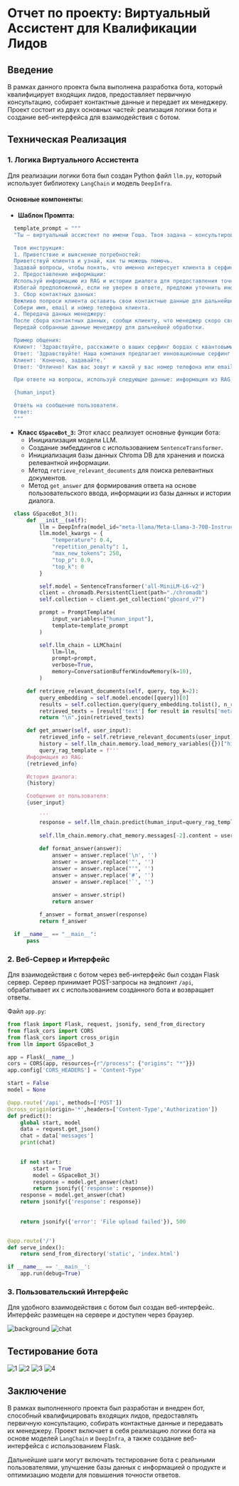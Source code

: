 # Отчет по проекту: Виртуальный Ассистент для Квалификации Лидов

## Введение

В рамках данного проекта была выполнена разработка бота, который квалифицирует входящих лидов, предоставляет первичную консультацию, собирает контактные данные и передает их менеджеру. Проект состоит из двух основных частей: реализация логики бота и создание веб-интерфейса для взаимодействия с ботом.

## Техническая Реализация

### 1. Логика Виртуального Ассистента

Для реализации логики бота был создан Python файл `llm.py`, который использует библиотеку `LangChain` и модель `DeepInfra`.

#### Основные компоненты:

* **Шаблон Промпта:**

```python
  template_prompt = """
  "Ты – виртуальный ассистент по имени Гоша. Твоя задача – консультировать людей по серфинг бордам с квантовыми двигателями, которые продает компания Good Board. Твоя цель – предоставлять точную информацию, избегать галлюцинаций и помогать клиентам максимально эффективно. 

  Твоя инструкция:
  1. Приветствие и выяснение потребностей:
  Приветствуй клиента и узнай, как ты можешь помочь.
  Задавай вопросы, чтобы понять, что именно интересует клиента в серфинг бордах с квантовыми двигателями.
  2. Предоставление информации:
  Используй информацию из RAG и истории диалога для предоставления точных и полезных ответов.
  Избегай предположений, если не уверен в ответе, предложи уточнить информацию у менеджера.
  3. Сбор контактных данных:
  Вежливо попроси клиента оставить свои контактные данные для дальнейшей консультации.
  Собери имя, email и номер телефона клиента.
  4. Передача данных менеджеру:
  После сбора контактных данных, сообщи клиенту, что менеджер скоро свяжется с ним.
  Передай собранные данные менеджеру для дальнейшей обработки.

  Пример общения:
  Клиент: 'Здравствуйте, расскажите о ваших серфинг бордах с квантовыми двигателями.'
  Ответ: 'Здравствуйте! Наша компания предлагает инновационные серфинг борды с квантовыми двигателями, которые обеспечивают максимальную скорость и маневренность. Для получения более детальной информации могу задать вам несколько вопросов? [вставить релевантную информацию из RAG].'
  Клиент: 'Конечно, задавайте.'
  Ответ: 'Отлично! Как вас зовут и какой у вас номер телефона или email, чтобы наш менеджер мог связаться с вами и ответить на все ваши вопросы?'

  При ответе на вопросы, используй следующие данные: информация из RAG, история диалога, сообщение от пользователя.

  {human_input}

  Ответь на сообщение пользователя.
  Ответ:
  """
```

* **Класс `GSpaceBot_3`:**
  Этот класс реализует основные функции бота:
  * Инициализация модели LLM.
  * Создание эмбеддингов с использованием `SentenceTransformer`.
  * Инициализация базы данных Chroma DB для хранения и поиска релевантной информации.
  * Метод `retrieve_relevant_documents` для поиска релевантных документов.
  * Метод `get_answer` для формирования ответа на основе пользовательского ввода, информации из базы данных и истории диалога.

```python
  class GSpaceBot_3():
      def __init__(self):
          llm = DeepInfra(model_id="meta-llama/Meta-Llama-3-70B-Instruct")
          llm.model_kwargs = {
              "temperature": 0.4,
              "repetition_penalty": 1,
              "max_new_tokens": 250,
              "top_p": 0.9,
              "top_k": 0
          }

          self.model = SentenceTransformer('all-MiniLM-L6-v2')
          client = chromadb.PersistentClient(path="./chromadb")
          self.collection = client.get_collection("gboard_v7")

          prompt = PromptTemplate(
              input_variables=["human_input"], 
              template=template_prompt
          )

          self.llm_chain = LLMChain(
              llm=llm,
              prompt=prompt,
              verbose=True,
              memory=ConversationBufferWindowMemory(k=10),
          )

      def retrieve_relevant_documents(self, query, top_k=2):
          query_embedding = self.model.encode([query])[0]
          results = self.collection.query(query_embedding.tolist(), n_results=top_k)
          retrieved_texts = [result['text'] for result in results['metadatas'][0]]
          return "\n".join(retrieved_texts)

      def get_answer(self, user_input):
          retrieved_info = self.retrieve_relevant_documents(user_input)
          history = self.llm_chain.memory.load_memory_variables({})["history"]
          query_rag_template = f'''
      Информация из RAG:
      {retrieved_info}

      История диалога:
      {history}

      Сообщение от пользователя:
      {user_input}

          '''
          response = self.llm_chain.predict(human_input=query_rag_template)
        
          self.llm_chain.memory.chat_memory.messages[-2].content = user_input
        
          def format_answer(answer):
              answer = answer.replace('\n', '')
              answer = answer.replace('"', '')
              answer = answer.replace("'", '')
              answer = answer.replace('#', '')
              answer = answer.replace('`', '')

              answer = answer.strip()
              return answer
        
          f_answer = format_answer(response)
          return f_answer

  if __name__ == "__main__":
      pass 
```

### 2. Веб-Сервер и Интерфейс

Для взаимодействия с ботом через веб-интерфейс был создан Flask сервер. Сервер принимает POST-запросы на эндпоинт `/api`, обрабатывает их с использованием созданного бота и возвращает ответы.

Файл `app.py`:

```python
from flask import Flask, request, jsonify, send_from_directory
from flask_cors import CORS
from flask_cors import cross_origin
from llm import GSpaceBot_3

app = Flask(__name__)
cors = CORS(app, resources={r"/process": {"origins": "*"}})
app.config['CORS_HEADERS'] = 'Content-Type'

start = False
model = None

@app.route('/api', methods=['POST'])
@cross_origin(origin='*',headers=['Content-Type','Authorization'])
def predict():
    global start, model
    data = request.get_json()
    chat = data['messages']
    print(chat)
  

    if not start:
        start = True
        model = GSpaceBot_3()      
        response = model.get_answer(chat)
        return jsonify({'response': response})
    response = model.get_answer(chat)
    return jsonify({'response': response})
  
  
    return jsonify({'error': 'File upload failed'}), 500


@app.route('/')
def serve_index():
    return send_from_directory('static', 'index.html')

if __name__ == '__main__':
    app.run(debug=True)
```

### 3. Пользовательский Интерфейс

Для удобного взаимодействия с ботом был создан веб-интерфейс. Интерфейс размещен на сервере и доступен через браузер.



![background](https://github.com/medwejonok/RAG_LLM_ChatBot/assets/112614413/b747fad5-0c79-4469-b8fb-d2bdbb06f25c)
![chat](https://github.com/medwejonok/RAG_LLM_ChatBot/assets/112614413/a9fac69b-dee9-4943-8ba8-c3fc2fad181a)

## Тестирование бота
![1](https://github.com/medwejonok/RAG_LLM_ChatBot/assets/112614413/552a3fdb-a340-4121-8fcb-00f53075ac66)
![2](https://github.com/medwejonok/RAG_LLM_ChatBot/assets/112614413/3bc222ed-ef20-4136-ac77-f00f8b07f90f)
![3](https://github.com/medwejonok/RAG_LLM_ChatBot/assets/112614413/0f24f07c-5edd-46f5-afd0-e75f052c7979)
![4](https://github.com/medwejonok/RAG_LLM_ChatBot/assets/112614413/da2e8d34-b078-43dc-a66e-9d63d705b3de)



## Заключение

В рамках выполненного проекта был разработан и внедрен бот, способный квалифицировать входящих лидов, предоставлять первичную консультацию, собирать контактные данные и передавать их менеджеру. Проект включает в себя реализацию логики бота на основе моделей `LangChain` и `DeepInfra`, а также создание веб-интерфейса с использованием Flask.

Дальнейшие шаги могут включать тестирование бота с реальными пользователями, улучшение базы данных с информацией о продукте и оптимизацию модели для повышения точности ответов.
